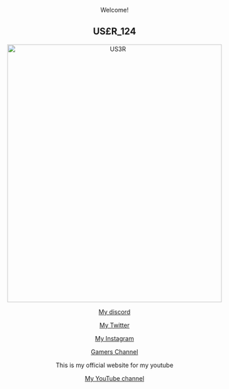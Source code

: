 Welcome!

<!DOCTYPE html>
<html>
<body>

<body style = "text-align:center;">

<h2>US£R_124</h2>
<img src="images" alt="US3R" width="500" height="600">
<p></p>
<a href="https://discord.gg/B3yJcFY">My discord</a>
<p></p>
<a href="https://twitter.com/User12418226185">My Twitter</a>
<p></p>
<a href="https://www.instagram.com/user124_yt/">My Instagram</a>
<P></p>
<a href="https://www.youtube.com/channel/UC851xC5_v-0AsiCuk_MJlHA">Gamers Channel</a>
<p>This is my official website for my youtube</p>
<a href="https://www.youtube.com/channel/UC8uR2Nl5BtbuLCmQkTwHViw">My YouTube channel</a>

</body>
</html>
